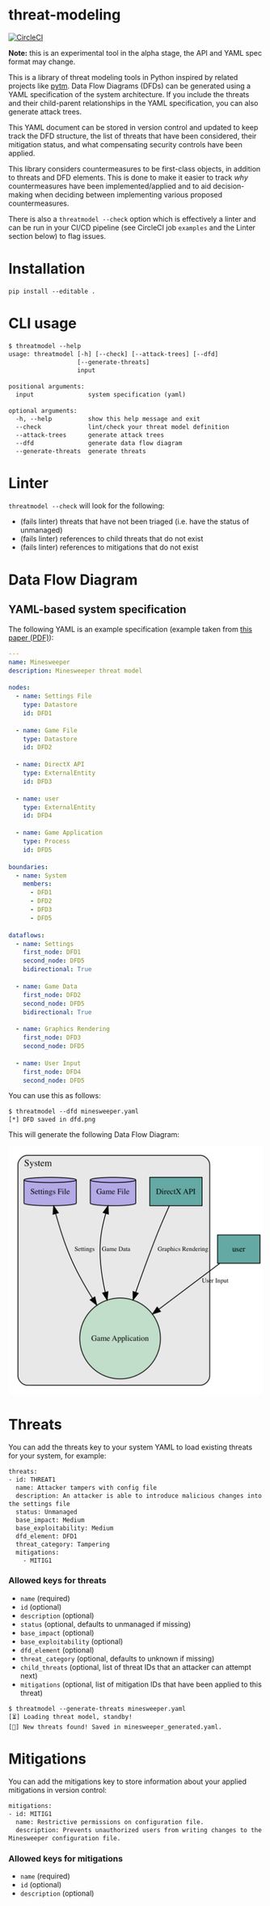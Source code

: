 # threat-modeling
[![CircleCI](https://circleci.com/gh/redshiftzero/threat-modeling.svg?style=svg)](https://circleci.com/gh/redshiftzero/threat-modeling)

**Note:** this is an experimental tool in the alpha stage, the API and YAML spec format may change.

This is a library of threat modeling tools in Python inspired by related projects like [pytm](https://github.com/izar/pytm). Data Flow Diagrams (DFDs) can be generated using a YAML specification of the system architecture. If you include the threats and their child-parent relationships in the YAML specification, you can also generate attack trees.

This YAML document can be stored in version control and updated to keep track the DFD structure, the list of threats that have been considered, their mitigation status, and what compensating security controls have been applied.

This library considers countermeasures to be first-class objects, in addition to threats and DFD elements. This is done to make it easier to track _why_ countermeasures have been implemented/applied and to aid decision-making when deciding between implementing various proposed countermeasures.

There is also a `threatmodel --check` option which is effectively a linter and can be run
in your CI/CD pipeline (see CircleCI job `examples` and the Linter section below) to flag issues.

# Installation

```
pip install --editable .
```

# CLI usage

```
$ threatmodel --help
usage: threatmodel [-h] [--check] [--attack-trees] [--dfd]
                   [--generate-threats]
                   input

positional arguments:
  input               system specification (yaml)

optional arguments:
  -h, --help          show this help message and exit
  --check             lint/check your threat model definition
  --attack-trees      generate attack trees
  --dfd               generate data flow diagram
  --generate-threats  generate threats
```

# Linter

`threatmodel --check` will look for the following:

* (fails linter) threats that have not been triaged (i.e. have the status of unmanaged)
* (fails linter) references to child threats that do not exist
* (fails linter) references to mitigations that do not exist


# Data Flow Diagram

## YAML-based system specification

The following YAML is an example specification (example taken from [this paper (PDF)](https://www.cs.cmu.edu/~mabianto/papers/07_ase.pdf)):

```yaml
---
name: Minesweeper
description: Minesweeper threat model

nodes:
  - name: Settings File
    type: Datastore
    id: DFD1

  - name: Game File
    type: Datastore
    id: DFD2

  - name: DirectX API
    type: ExternalEntity
    id: DFD3

  - name: user
    type: ExternalEntity
    id: DFD4

  - name: Game Application
    type: Process
    id: DFD5

boundaries:
  - name: System
    members:
      - DFD1
      - DFD2
      - DFD3
      - DFD5

dataflows:
  - name: Settings
    first_node: DFD1
    second_node: DFD5
    bidirectional: True

  - name: Game Data
    first_node: DFD2
    second_node: DFD5
    bidirectional: True

  - name: Graphics Rendering
    first_node: DFD3
    second_node: DFD5

  - name: User Input
    first_node: DFD4
    second_node: DFD5
```

You can use this as follows:

```
$ threatmodel --dfd minesweeper.yaml
[*] DFD saved in dfd.png
```

This will generate the following Data Flow Diagram:

![alt text](docs/images/minesweeper.png)

# Threats

You can add the threats key to your system YAML to load existing threats for your system, for example:

```
threats:
- id: THREAT1
  name: Attacker tampers with config file
  description: An attacker is able to introduce malicious changes into the settings file
  status: Unmanaged
  base_impact: Medium
  base_exploitability: Medium
  dfd_element: DFD1
  threat_category: Tampering
  mitigations:
    - MITIG1
```

### Allowed keys for threats

* `name` (required)
* `id` (optional)
* `description` (optional)
* `status` (optional, defaults to unmanaged if missing)
* `base_impact` (optional)
* `base_exploitability` (optional)
* `dfd_element` (optional)
* `threat_category` (optional, defaults to unknown if missing)
* `child_threats` (optional, list of threat IDs that an attacker can attempt next)
* `mitigations` (optional, list of mitigation IDs that have been applied to this threat)

```
$ threatmodel --generate-threats minesweeper.yaml
[⏳] Loading threat model, standby!
[🔪] New threats found! Saved in minesweeper_generated.yaml.
```

# Mitigations

You can add the mitigations key to store information about your applied mitigations in version control:

```
mitigations:
- id: MITIG1
  name: Restrictive permissions on configuration file.
  description: Prevents unauthorized users from writing changes to the Minesweeper configuration file.
```

### Allowed keys for mitigations

* `name` (required)
* `id` (optional)
* `description` (optional)
